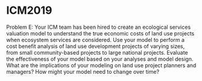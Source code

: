# ICM2019
Problem E: Your ICM team has been hired to create an ecological services valuation model to understand the true economic costs of land use projects when ecosystem services are considered. Use your model to perform a cost benefit analysis of land use development projects of varying sizes, from small community-based projects to large national projects. Evaluate the effectiveness of your model based on your analyses and model design. What are the implications of your modeling on land use project planners and managers? How might your model need to change over time?
